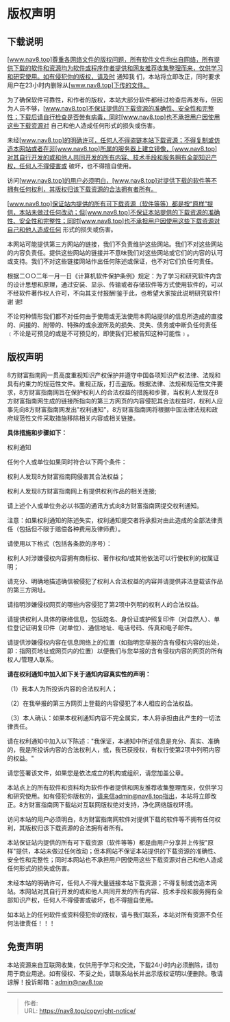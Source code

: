 # 版权声明



## 下载说明

[www.nav8.top]尊重各网络文件的版权问题，所有软件文件均出自网络，所有提供下载的软件和资源均为软件或程序作者提供和网友推荐收集整理而来，仅供学习和研究使用。如有侵犯你的版权，请及时 通知我 们，本站将立即改正，同时要求用户在23小时内删除从[www.nav8.top]下传的文件。

为了确保软件可靠性，和作者的版权，本站大部分软件都经过检查后再发布，但因为人员不够，[www.nav8.top]不保证提供的下载资源的准确性、安全性和完整性；下载后请自行检查是否带有病毒，同时[www.nav8.top]也不承担用户因使用这些下载资源对 自己和他人造成任何形式的损失或伤害。

未经[www.nav8.top]的明确许可，任何人不得盗链本站下载资源；不得复制或仿造本网站或者在非[www.nav8.top]所属的服务器上建立镜像，[www.nav8.top]对其自行开发的或和他人共同开发的所有内容、技术手段和服务拥有全部知识产权，任何人不得侵害或 破坏，也不得擅自使用。

访问[www.nav8.top]的用户必须明白，[www.nav8.top]对提供下载的软件等不拥有任何权利，其版权归该下载资源的合法拥有者所有。

[www.nav8.top]保证站内提供的所有可下载资源（软件等等）都是按“原样”提供，本站未做过任何改动；但[www.nav8.top]不保证本站提供的下载资源的准确性、安全性和完整性；同时[www.nav8.top]也不承担用户因使用这些下载资源对自己和他人造成任何 形式的损失或伤害。

本网站可能提供第三方网站的链接，我们不负责维护这些网站。我们不对这些网站的内容负责任。提供这些网站的链接并不意味我们对这些网站或它们的内容的认可或支持。我们不对这些链接网站作出任何陈述或保证，也不对它们负任何责任。

根据二○○二年一月一日《计算机软件保护条例》规定：为了学习和研究软件内含的设计思想和原理，通过安装、显示、传输或者存储软件等方式使用软件的，可以不经软件著作权人许可，不向其支付报酬!鉴于此，也希望大家按此说明研究软件!谢 谢!

不论何种情形我们都不对任何由于使用或无法使用本网站提供的信息所造成的直接的、间接的、附带的、特殊的或余波所及的损失、灵失、债务或中断负任何责任﹝不论是可预见的或是不可预见的，即使我们巳被告知这种可能性﹞。

## 版权声明

8方财富指南网一贯高度重视知识产权保护并遵守中国各项知识产权法律、法规和具有约束力的规范性文件。重视正版，打击盗版。根据法律、法规和规范性文件要求，8方财富指南网旨在保护权利人的合法权益的措施和步骤，当权利人发现在8方财富指南网生成的链接所指向的第三方网页的内容侵犯其合法权益时，权利人应事先向8方财富指南网发出&#34;权利通知&#34;，8方财富指南网将根据中国法律法规和政府规范性文件采取措施移除相关内容或相关链接。

**具体措施和步骤如下：**

权利通知

任何个人或单位如果同时符合以下两个条件：

权利人发现8方财富指南网侵害其合法权益；

权利人发现8方财富指南网上有提供权利作品的相关连接;

请上述个人或单位务必以书面的通讯方式向8方财富指南网提交权利通知。

注意：如果权利通知的陈述失实，权利通知提交者将承担对由此造成的全部法律责任（包括但不限于赔偿各种费用及律师费）。

请使用以下格式（包括各条款的序号）：

权利人对涉嫌侵权内容拥有商标权、著作权和/或其他依法可以行使权利的权属证明；

请充分、明确地描述确信被侵犯了权利人合法权益的内容并请提供非法登载该作品的第三方网址。

请指明涉嫌侵权网页的哪些内容侵犯了第2项中列明的权利人的合法权益。

请提供权利人具体的联络信息，包括姓名、身份证或护照复印件（对自然人）、单位登记证明复印件（对单位）、通信地址、电话号码、传真和电子邮件。

请提供涉嫌侵权内容在信息网络上的位置（如指明您举报的含有侵权内容的出处，即：指网页地址或网页内的位置）以便我们与您举报的含有侵权内容的网页的所有权人/管理人联系。

**请在权利通知中加入如下关于通知内容真实性的声明：**

（1）我本人为所投诉内容的合法权利人；

（2）在我举报的第三方网页上登载的内容侵犯了本人相应的合法权益。

（3）本人确认：如果本权利通知内容不完全属实，本人将承担由此产生的一切法律责任。

请在权利通知中加入以下陈述：&#34;我保证，本通知中所述信息是充分、真实、准确的，我是所投诉内容的合法权利人，或，我已获授权，有权行使第2项中列明内容的权益。&#34;

请您签署该文件，如果您是依法成立的机构或组织，请您加盖公章。

本站点上的所有软件和资料均为软件作者提供和网友推荐收集整理而来，仅供学习和研究使用。如有侵犯你版权的，请来信admin@nav8.top指出，本站将立即改正。8方财富指南网下载站对互联网版权绝对支持，净化网络版权环境。

访问本站的用户必须明白，8方财富指南网软件对提供下载的软件等不拥有任何权利，其版权归该下载资源的合法拥有者所有。

本站保证站内提供的所有可下载资源（软件等等）都是由用户分享并上传按&#34;原样&#34;提供，本站未做过任何改动；但本网站不保证本站提供的下载资源的准确性、安全性和完整性；同时本网站也不承担用户因使用这些下载资源对自己和他人造成任何形式的损失或伤害。

未经本站的明确许可，任何人不得大量链接本站下载资源；不得复制或仿造本网站。本网站对其自行开发的或和他人共同开发的所有内容、技术手段和服务拥有全部知识产权，任何人不得侵害或破坏，也不得擅自使用。

如本站上的任何软件或资料侵犯你的版权，请与我们联系，本站对所有资源不负任何法律责任！！！

## 免责声明

本站资源来自互联网收集，仅供用于学习和交流，下载24小时内必须删除，请勿用于商业用途。如有侵权、不妥之处，请联系站长并出示版权证明以便删除。敬请谅解！投诉邮箱：admin@nav8.top

---

> 作者:   
> URL: https://nav8.top/copyright-notice/  


